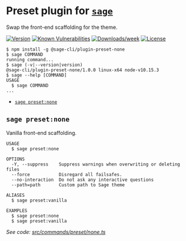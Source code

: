 Preset plugin for [`sage`](https://roots.io/sage/cli)
================

Swap the front-end scaffolding for the theme.

[![Version](https://img.shields.io/npm/v/@sage-cli/plugin-preset-none.svg)](https://npmjs.org/package/@sage-cli/plugin-preset-none)
[![Known Vulnerabilities](https://snyk.io/test/npm/@sage-cli/plugin-preset-none/badge.svg)](https://snyk.io/test/npm/@sage-cli/plugin-preset-none)
[![Downloads/week](https://img.shields.io/npm/dw/@sage-cli/plugin-preset-none.svg)](https://npmjs.org/package/@sage-cli/plugin-preset-none)
[![License](https://img.shields.io/npm/l/@sage-cli/plugin-preset-none.svg)](https://github.com/roots/sage-cli/blob/master/packages/preset-none/package.json)


<!-- toc -->

<!-- tocstop -->

<!-- usage -->
```sh-session
$ npm install -g @sage-cli/plugin-preset-none
$ sage COMMAND
running command...
$ sage (-v|--version|version)
@sage-cli/plugin-preset-none/1.0.0 linux-x64 node-v10.15.3
$ sage --help [COMMAND]
USAGE
  $ sage COMMAND
...
```
<!-- usagestop -->

<!-- commands -->
* [`sage preset:none`](#sage-presetnone)

## `sage preset:none`

Vanilla front-end scaffolding.

```
USAGE
  $ sage preset:none

OPTIONS
  -Y, --suppress    Suppress warnings when overwriting or deleting files
  --force           Disregard all failsafes.
  --no-interaction  Do not ask any interactive questions
  --path=path       Custom path to Sage theme

ALIASES
  $ sage preset:vanilla

EXAMPLES
  $ sage preset:none
  $ sage preset:vanilla
```

_See code: [src/commands/preset/none.ts](https://github.com/roots/sage-cli/blob/v1.0.0/packages/preset-none/src/commands/preset/none.ts)_
<!-- commandsstop -->
